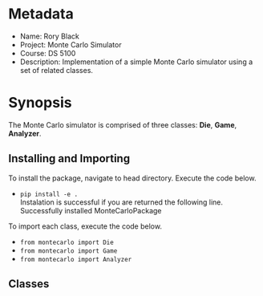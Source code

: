 # Metadata
* Name:        Rory Black
* Project:     Monte Carlo Simulator
* Course:      DS 5100
* Description: Implementation of a simple Monte Carlo simulator using a set of related classes.

# Synopsis
The Monte Carlo simulator is comprised of three classes: **Die**, **Game**, **Analyzer**.

## Installing and Importing
To install the package, navigate to head directory. Execute the code below.
* `pip install -e .`  
Instalation is successful if you are returned the following line.  
Successfully installed MonteCarloPackage

To import each class, execute the code below.
* `from montecarlo import Die`
* `from montecarlo import Game`
* `from montecarlo import Analyzer`

## Classes



